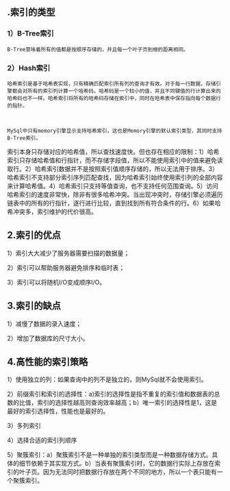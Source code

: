 ## .索引的类型

### 1）B-Tree索引

    B-Tree意味着所有的值都是按顺序存储的，并且每一个叶子页到根的距离相同。

### 2）Hash索引

    哈希索引是基于哈希表实现，只有精确匹配索引所有列的查询才有效。对于每一行数据，存储引擎都会对所有的索引列计算一个哈希码。哈希码是一个较小的值，并且不同键值的行计算出来的哈希码也不一样。哈希索引将所有的哈希码存储在索引中，同时在哈希表中保存指向每个数据行的指针。



    MySql中只有memory引擎显示支持哈希索引，这也是Memory引擎的默认索引类型，其同时支持B-Tree索引。  





  索引本身只存储对应的哈希值，所以查找速度快。但也存在相应的限制：1）哈希索引只存储哈希值和行指针，而不存储字段值，所以不能使用索引中的值来避免读取行。2）哈希索引数据并不是按照索引值顺序存储的，所以无法用于排序。3）哈希索引不支持部分索引序列匹配查找，因为哈希索引始终使用索引列的全部内容来计算哈希值。4）哈希索引只支持等值查询，也不支持任何范围查询。5）访问哈希索引的速度非常快，除非有很多哈希冲突。当出现冲突时，存储引擎必须遍历链表中的所有的行指针，逐行进行比较，直到找到所有符合条件的行。6）如果哈希冲突多，索引维护的代价很高。

## 2.索引的优点

1）索引大大减少了服务器需要扫描的数据量；

2）索引可以帮助服务器避免排序和临时表；

3）索引可以将随机I/O变成顺序I/O。

## 3.索引的缺点

1）减慢了数据的录入速度；

2）增加了数据库的尺寸大小。

## 4.高性能的索引策略

1）使用独立的列：如果查询中的列不是独立的，则MySql就不会使用索引。

2）前缀索引和索引的选择性：a\)索引的选择性是指不重复的索引值和数据表的总数的比值，索引的选择性越高则查询效率越高；b）唯一索引的选择性是1，这是最好的索引选择性，性能也是最好的。

3）多列索引

4）选择合适的索引列顺序

5）聚簇索引：a）聚簇索引不是一种单独的索引类型而是一种数据存储方式。具体的细节依赖于其实现方式。b）当表有聚簇索引时，它的数据行实际上存放在索引的叶子页。因为无法同时把数据行存放在两个不同的地方，所以一个表只能有一个聚簇索引。


